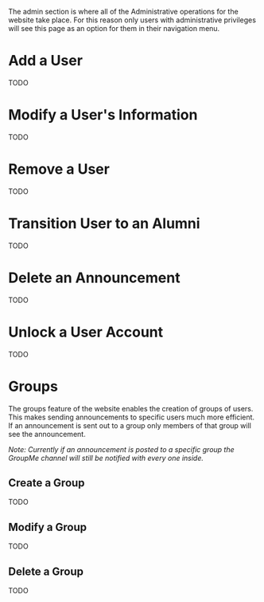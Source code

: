 The admin section is where all of the Administrative operations for the website take place. For this reason only users
with administrative privileges will see this page as an option for them in their navigation menu.

# Add a User

TODO

# Modify a User's Information

TODO

# Remove a User

TODO

# Transition User to an Alumni

TODO

# Delete an Announcement

TODO

# Unlock a User Account

TODO

# Groups

The groups feature of the website enables the creation of groups of users. This makes sending announcements to specific 
users much more efficient. If an announcement is sent out to a group only members of that group will see the 
announcement.

*Note: Currently if an announcement is posted to a specific group the GroupMe channel will still be notified with every 
one inside.*

## Create a Group

TODO

## Modify a Group

TODO

## Delete a Group

TODO

